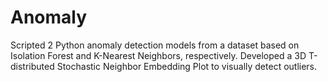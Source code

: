 # Anomaly
Scripted 2 Python anomaly detection models from a dataset based on Isolation Forest and K-Nearest Neighbors, respectively. Developed a 3D T-distributed Stochastic Neighbor Embedding Plot to visually detect outliers.
